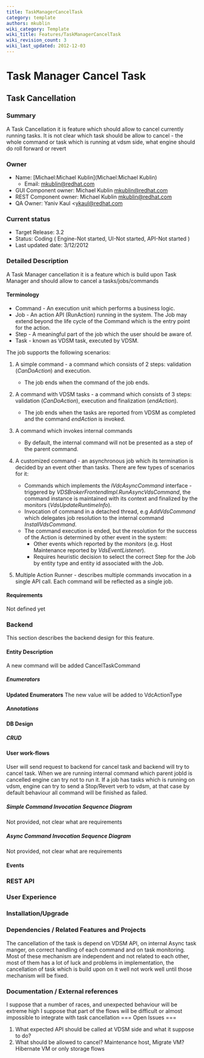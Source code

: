 ```yaml
---
title: TaskManagerCancelTask
category: template
authors: mkublin
wiki_category: Template
wiki_title: Features/TaskManagerCancelTask
wiki_revision_count: 3
wiki_last_updated: 2012-12-03
---
```


# Task Manager Cancel Task

## Task Cancellation

### Summary

A Task Cancellation it is feature which should allow to cancel currently running tasks. It is not clear which task should be allow to cancel - the whole command or task which is running at vdsm side, what engine should do roll forward or revert

### Owner

*   Name: [Michael:Michael Kublin](Michael:Michael Kublin)
    -   Email: <mkublin@redhat.com>
*   GUI Component owner: Michael Kublin <mkublin@redhat.com>
*   REST Component owner: Michael Kublin <mkublin@redhat.com>
*   QA Owner: Yaniv Kaul <ykaul@redhat.com

### Current status

*   Target Release: 3.2
*   Status: Coding ( Engine-Not started, UI-Not started, API-Not started )
*   Last updated date: 3/12/2012

### Detailed Description

A Task Manager cancellation it is a feature which is build upon Task Manager and should allow to cancel a tasks/jobs/commands

#### Terminology

*   Command - An execution unit which performs a business logic.
*   Job - An action API (RunAction) running in the system. The Job may extend beyond the life cycle of the Command which is the entry point for the action.
*   Step - A meaningful part of the job which the user should be aware of.
*   Task - known as VDSM task, executed by VDSM.

The job supports the following scenarios:

1.  A simple command - a command which consists of 2 steps: validation (*CanDoAction*) and execution.
    -   The job ends when the command of the job ends.

2.  A command with VDSM tasks - a command which consists of 3 steps: validation (*CanDoAction*), execution and finalization (*endAction*).
    -   The job ends when the tasks are reported from VDSM as completed and the command *endAction* is invoked.

3.  A command which invokes internal commands
    -   By default, the internal command will not be presented as a step of the parent command.

4.  A customized command - an asynchronous job which its termination is decided by an event other than tasks. There are few types of scenarios for it:
    -   Commands which implements the *IVdcAsyncCommand* interface - triggered by *VDSBrokerFrontendImpl.RunAsyncVdsCommand*, the command instance is maintained with its context and finalized by the monitors (*VdsUpdateRuntimeInfo*).
    -   Invocation of command in a detached thread, e.g *AddVdsCommand* which delegates job resolution to the internal command *InstallVdsCommand*.
    -   The command execution is ended, but the resolution for the success of the Action is determined by other event in the system:
        -   Other events which reported by the *monitors* (e.g. Host Maintenance reported by *VdsEventListener*).
        -   Requires heuristic decision to select the correct Step for the Job by entity type and entity id associated with the Job.

5.  Multiple Action Runner - describes multiple commands invocation in a single API call. Each command will be reflected as a single job.

#### Requirements

Not defined yet

### Backend

This section describes the backend design for this feature.

#### Entity Description

A new command will be added CancelTaskCommand

##### Enumerators

**Updated Enumerators**
The new value will be added to VdcActionType

##### Annotations

#### DB Design

##### CRUD

#### User work-flows

User will send request to backend for cancel task and backend will try to cancel task. When we are running internal command which parent jobId is cancelled engine can try not to run it. If a job has tasks which is running on vdsm, engine can try to send a Stop/Revert verb to vdsm, at that case by default behaviour all command will be finished as failed.

##### Simple Command Invocation Sequence Diagram

Not provided, not clear what are requirements

##### Async Command Invocation Sequence Diagram

Not provided, not clear what are requirements

#### Events

### REST API

### User Experience

### Installation/Upgrade

### Dependencies / Related Features and Projects

The cancellation of the task is depend on VDSM API, on internal Async task manger, on correct handling of each command and on task monitoring. Most of these mechanism are independent and not related to each other, most of them has a lot of luck and problems in implementation, the cancellation of task which is build upon on it well not work well until those mechanism will be fixed.

### Documentation / External references


I suppose that a number of races, and unexpected behaviour will be extreme high
I suppose that part of the flows will be difficult or almost impossible to integrate with task cancellation
=== Open Issues ===

1.  What expected API should be called at VDSM side and what it suppose to do?
2.  What should be allowed to cancel? Maintenance host, Migrate VM? Hibernate VM or only storage flows

